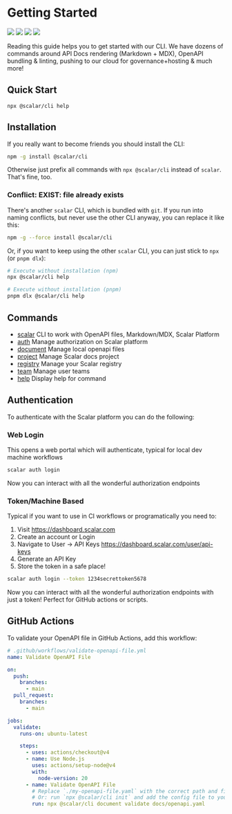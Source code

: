 # Getting Started
<div class="flex gap-2">
<a><img src="https://img.shields.io/npm/v/%40scalar/cli"></a>
<a><img src="https://img.shields.io/npm/dm/%40scalar/cli"></a>
<a><img src="https://img.shields.io/npm/l/%40scalar%2Fapi-reference"></a>
<a><img src="https://img.shields.io/discord/1135330207960678410?style=flat&color=5865F2"></a>
</div>

Reading this guide helps you to get started with our CLI. We have dozens of commands around API Docs rendering (Markdown + MDX), OpenAPI bundling & linting, pushing to our cloud for governance+hosting & much more!

## Quick Start
```
npx @scalar/cli help
```

## Installation

If you really want to become friends you should install the CLI:

```bash
npm -g install @scalar/cli
```

Otherwise just prefix all commands with `npx @scalar/cli` instead of `scalar`. That's fine, too.

### Conflict: EXIST: file already exists

There's another `scalar` CLI, which is bundled with `git`. If you run into naming conflicts, but never use the other CLI anyway, you can replace it like this:

```bash
npm -g --force install @scalar/cli
```

Or, if you want to keep using the other `scalar` CLI, you can just stick to `npx` (or `pnpm dlx`):

```bash
# Execute without installation (npm)
npx @scalar/cli help

# Execute without installation (pnpm)
pnpm dlx @scalar/cli help
```

## Commands

- [scalar](/scalar/scalar-cli/commands#scalar) CLI to work with OpenAPI files, Markdown/MDX, Scalar Platform
- [auth](/scalar/scalar-cli/commands#auth) Manage authorization on Scalar platform
- [document](/scalar/scalar-cli/commands#document) Manage local openapi files
- [project](/scalar/scalar-cli/commands#project) Manage Scalar docs project
- [registry](/scalar/scalar-cli/commands#registry) Manage your Scalar registry
- [team](/scalar/scalar-cli/commands#team) Manage user teams
- [help](/scalar/scalar-cli/commands#help) Display help for command

## Authentication
To authenticate with the Scalar platform you can do the following:

### Web Login
This opens a web portal which will authenticate, typical for local dev machine workflows

```bash
scalar auth login
```

Now you can interact with all the wonderful authorization endpoints

### Token/Machine Based

Typical if you want to use in CI workflows or programatically you need to:
1. Visit https://dashboard.scalar.com 
2. Create an account or Login
3. Navigate to User -> API Keys https://dashboard.scalar.com/user/api-keys
4. Generate an API Key
5. Store the token in a safe place!

```bash
scalar auth login --token 1234secrettoken5678
```

Now you can interact with all the wonderful authorization endpoints with just a token! Perfect for GitHub actions or scripts.



## GitHub Actions

To validate your OpenAPI file in GitHub Actions, add this workflow:

```yml
# .github/workflows/validate-openapi-file.yml
name: Validate OpenAPI File

on:
  push:
    branches:
      - main
  pull_request:
    branches:
      - main

jobs:
  validate:
    runs-on: ubuntu-latest

    steps:
      - uses: actions/checkout@v4
      - name: Use Node.js
        uses: actions/setup-node@v4
        with:
          node-version: 20
      - name: Validate OpenAPI File
        # Replace `./my-openapi-file.yaml` with the correct path and filename for your project.
        # Or: run `npx @scalar/cli init` and add the config file to your repository.
        run: npx @scalar/cli document validate docs/openapi.yaml
```
